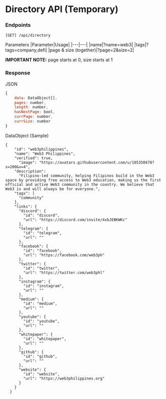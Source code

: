 # Directory API (Temporary)

### Endpoints

`[GET] /api/directory`

Parameters
|Parameter|Usage|
|---|---|
|name|?name=web3|
|tags|?tags=company,defi|
|page & size (together)|?page=2&size=2|

**IMPORTANT NOTE:** page starts at 0, size starts at 1

### Response

JSON

```javascript
{
	data: DataObject[],
	pages: number,
	length: number,
	hasNextPage: bool,
	currPage: number,
	currSize: number
}
```

DataObject (Sample)

```
{
    "id": "web3philippines",
    "name": "Web3 Philippines",
    "verified": true,
	  "image": "https://avatars.githubusercontent.com/u/105350478?s=200&v=4",
    "description":
      "Filipino-led community, helping Filipinos build in the Web3 space by providing free access to Web3 education, making us the first official and active Web3 community in the country. We believe that Web3 is and will always be for everyone.",
    "tags": [
      "community"
    ],
    "links": {
      "discord": {
        "id": "discord",
        "url": "https://discord.com/invite/4xbJEBKWKc"
      },
      "telegram": {
        "id": "telegram",
        "url": ""
      },
      "facebook": {
        "id": "facebook",
        "url": "https://facebook.com/web3ph"
      },
      "twitter": {
        "id": "twitter",
        "url": "https://twitter.com/web3phl"
      },
      "instagram": {
        "id": "instagram",
        "url": ""
      },
      "medium": {
        "id": "medium",
        "url": ""
      },
      "youtube": {
        "id": "youtube",
        "url": ""
      },
      "whitepaper": {
        "id": "whitepaper",
        "url": ""
      },
      "github": {
        "id": "github",
        "url": ""
      },
      "website": {
        "id": "website",
        "url": "https://web3philippines.org"
      }
    }
  }
```